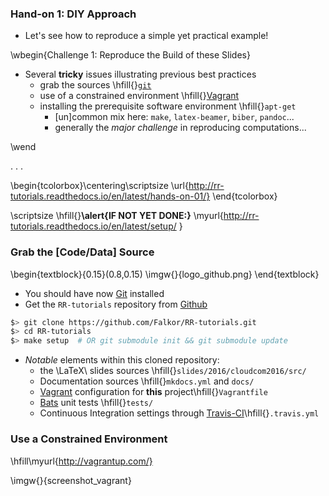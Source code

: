 ### Hand-on 1: DIY Approach

* Let's see how to reproduce a simple yet practical example!

\wbegin{Challenge 1: Reproduce the Build of these Slides}

* Several **tricky** issues illustrating previous best practices
     - grab the sources                 \hfill{}[`git`](https://git-scm.com/)
     - use of a constrained environment \hfill{}[Vagrant](https://www.vagrantup.com)
     - installing the prerequisite software environment \hfill{}`apt-get`
          * [un]common mix here: `make`, `latex-beamer`, `biber`, `pandoc`...
          * generally the _major challenge_ in reproducing computations...

\wend

. . .

\begin{tcolorbox}\centering\scriptsize
\url{http://rr-tutorials.readthedocs.io/en/latest/hands-on-01/}
\end{tcolorbox}

\scriptsize
\hfill{}**\alert{IF NOT YET DONE:}** \myurl{http://rr-tutorials.readthedocs.io/en/latest/setup/   }

### Grab the [Code/Data] Source

\begin{textblock}{0.15}(0.8,0.15)
  \imgw{}{logo_github.png}
\end{textblock}


* You should have now [Git](http://git-scm.com) installed
* Get the `RR-tutorials` repository from [Github](https://github.com/Falkor/RR-tutorials)

~~~bash
$> git clone https://github.com/Falkor/RR-tutorials.git
$> cd RR-tutorials
$> make setup  # OR git submodule init && git submodule update
~~~

* _Notable_ elements within this cloned repository:
    -  the \LaTeX\ slides sources \hfill{}`slides/2016/cloudcom2016/src/`
    - Documentation sources \hfill{}`mkdocs.yml` and `docs/`
    - [Vagrant](https://www.vagrantup.com) configuration for **this** project\hfill{}`Vagrantfile`
    - [Bats](https://github.com/sstephenson/bats) unit tests \hfill{}`tests/`
    - Continuous Integration settings through [Travis-CI](https://travis-ci.org/Falkor/RR-tutorials)\hfill{}`.travis.yml`

### Use a Constrained Environment

\hfill\myurl{http://vagrantup.com/}

\imgw{}{screenshot_vagrant}
